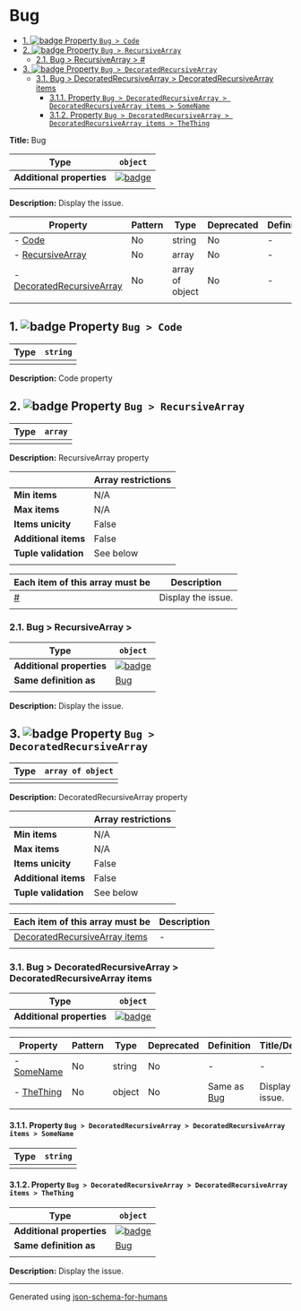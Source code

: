 # Bug

- [1. ![badge](https://img.shields.io/badge/Optional-yellow) Property `Bug > Code`](#Code)
- [2. ![badge](https://img.shields.io/badge/Optional-yellow) Property `Bug > RecursiveArray`](#RecursiveArray)
  - [2.1. Bug > RecursiveArray > #](#autogenerated_heading_2)
- [3. ![badge](https://img.shields.io/badge/Optional-yellow) Property `Bug > DecoratedRecursiveArray`](#DecoratedRecursiveArray)
  - [3.1. Bug > DecoratedRecursiveArray > DecoratedRecursiveArray items](#autogenerated_heading_3)
    - [3.1.1. Property `Bug > DecoratedRecursiveArray > DecoratedRecursiveArray items > SomeName`](#DecoratedRecursiveArray_items_SomeName)
    - [3.1.2. Property `Bug > DecoratedRecursiveArray > DecoratedRecursiveArray items > TheThing`](#DecoratedRecursiveArray_items_TheThing)

**Title:** Bug

| Type                      | `object`                                                                                                            |
| ------------------------- | ------------------------------------------------------------------------------------------------------------------- |
| **Additional properties** | [![badge](https://img.shields.io/badge/Any+type-allowed-green)](# "Additional Properties of any type are allowed.") |
|                           |                                                                                                                     |

**Description:** Display the issue.

| Property                                               | Pattern | Type            | Deprecated | Definition | Title/Description                |
| ------------------------------------------------------ | ------- | --------------- | ---------- | ---------- | -------------------------------- |
| - [Code](#Code )                                       | No      | string          | No         | -          | Code property                    |
| - [RecursiveArray](#RecursiveArray )                   | No      | array           | No         | -          | RecursiveArray property          |
| - [DecoratedRecursiveArray](#DecoratedRecursiveArray ) | No      | array of object | No         | -          | DecoratedRecursiveArray property |
|                                                        |         |                 |            |            |                                  |

## <a name="Code"></a>1. ![badge](https://img.shields.io/badge/Optional-yellow) Property `Bug > Code`

| Type | `string` |
| ---- | -------- |
|      |          |

**Description:** Code property

## <a name="RecursiveArray"></a>2. ![badge](https://img.shields.io/badge/Optional-yellow) Property `Bug > RecursiveArray`

| Type | `array` |
| ---- | ------- |
|      |         |

**Description:** RecursiveArray property

|                      | Array restrictions |
| -------------------- | ------------------ |
| **Min items**        | N/A                |
| **Max items**        | N/A                |
| **Items unicity**    | False              |
| **Additional items** | False              |
| **Tuple validation** | See below          |
|                      |                    |

| Each item of this array must be | Description        |
| ------------------------------- | ------------------ |
| [#](#RecursiveArray_items)      | Display the issue. |
|                                 |                    |

### <a name="autogenerated_heading_2"></a>2.1. Bug > RecursiveArray > #

| Type                      | `object`                                                                                                            |
| ------------------------- | ------------------------------------------------------------------------------------------------------------------- |
| **Additional properties** | [![badge](https://img.shields.io/badge/Any+type-allowed-green)](# "Additional Properties of any type are allowed.") |
| **Same definition as**    | [Bug](#root)                                                                                                        |
|                           |                                                                                                                     |

**Description:** Display the issue.

## <a name="DecoratedRecursiveArray"></a>3. ![badge](https://img.shields.io/badge/Optional-yellow) Property `Bug > DecoratedRecursiveArray`

| Type | `array of object` |
| ---- | ----------------- |
|      |                   |

**Description:** DecoratedRecursiveArray property

|                      | Array restrictions |
| -------------------- | ------------------ |
| **Min items**        | N/A                |
| **Max items**        | N/A                |
| **Items unicity**    | False              |
| **Additional items** | False              |
| **Tuple validation** | See below          |
|                      |                    |

| Each item of this array must be                                 | Description |
| --------------------------------------------------------------- | ----------- |
| [DecoratedRecursiveArray items](#DecoratedRecursiveArray_items) | -           |
|                                                                 |             |

### <a name="autogenerated_heading_3"></a>3.1. Bug > DecoratedRecursiveArray > DecoratedRecursiveArray items

| Type                      | `object`                                                                                                            |
| ------------------------- | ------------------------------------------------------------------------------------------------------------------- |
| **Additional properties** | [![badge](https://img.shields.io/badge/Any+type-allowed-green)](# "Additional Properties of any type are allowed.") |
|                           |                                                                                                                     |

| Property                                               | Pattern | Type   | Deprecated | Definition            | Title/Description  |
| ------------------------------------------------------ | ------- | ------ | ---------- | --------------------- | ------------------ |
| - [SomeName](#DecoratedRecursiveArray_items_SomeName ) | No      | string | No         | -                     | -                  |
| - [TheThing](#DecoratedRecursiveArray_items_TheThing ) | No      | object | No         | Same as [Bug](#root ) | Display the issue. |
|                                                        |         |        |            |                       |                    |

#### <a name="DecoratedRecursiveArray_items_SomeName"></a>3.1.1. Property `Bug > DecoratedRecursiveArray > DecoratedRecursiveArray items > SomeName`

| Type | `string` |
| ---- | -------- |
|      |          |

#### <a name="DecoratedRecursiveArray_items_TheThing"></a>3.1.2. Property `Bug > DecoratedRecursiveArray > DecoratedRecursiveArray items > TheThing`

| Type                      | `object`                                                                                                            |
| ------------------------- | ------------------------------------------------------------------------------------------------------------------- |
| **Additional properties** | [![badge](https://img.shields.io/badge/Any+type-allowed-green)](# "Additional Properties of any type are allowed.") |
| **Same definition as**    | [Bug](#root)                                                                                                        |
|                           |                                                                                                                     |

**Description:** Display the issue.

----------------------------------------------------------------------------------------------------------------------------
Generated using [json-schema-for-humans](https://github.com/coveooss/json-schema-for-humans)